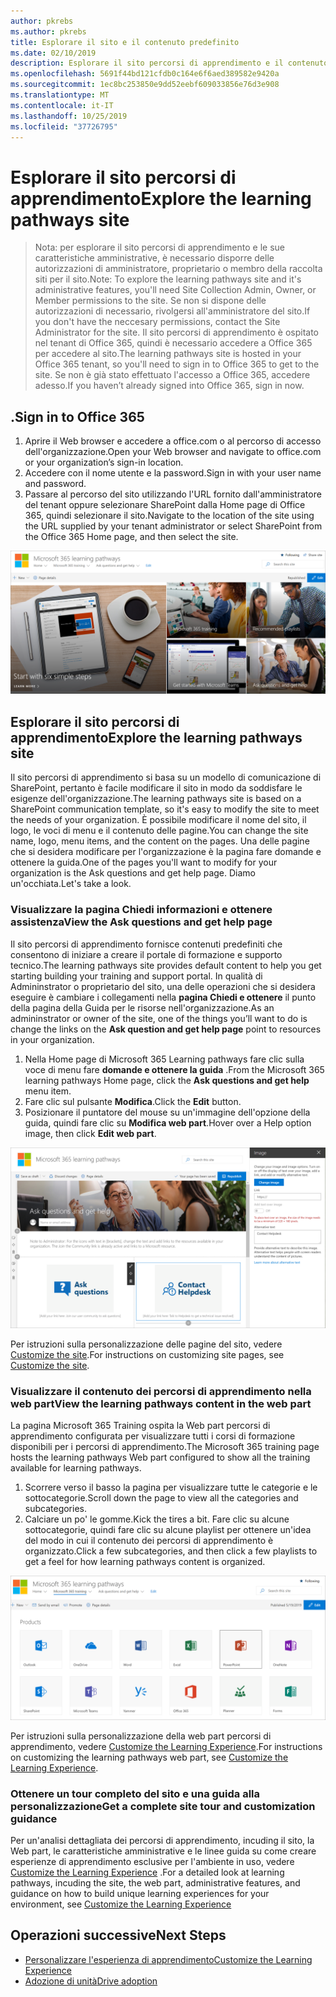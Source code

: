 ```yaml
---
author: pkrebs
ms.author: pkrebs
title: Esplorare il sito e il contenuto predefinito
ms.date: 02/10/2019
description: Esplorare il sito percorsi di apprendimento e il contenuto predefinito
ms.openlocfilehash: 5691f44bd121cfdb0c164e6f6aed389582e9420a
ms.sourcegitcommit: 1ec8bc253850e9dd52eebf609033856e76d3e908
ms.translationtype: MT
ms.contentlocale: it-IT
ms.lasthandoff: 10/25/2019
ms.locfileid: "37726795"
---
```

# <a name="explore-the-learning-pathways-site"></a><span data-ttu-id="714f3-103">Esplorare il sito percorsi di apprendimento</span><span class="sxs-lookup"><span data-stu-id="714f3-103">Explore the learning pathways site</span></span>

> <span data-ttu-id="714f3-104">Nota: per esplorare il sito percorsi di apprendimento e le sue caratteristiche amministrative, è necessario disporre delle autorizzazioni di amministratore, proprietario o membro della raccolta siti per il sito.</span><span class="sxs-lookup"><span data-stu-id="714f3-104">Note: To explore the learning pathways site and it's administrative features, you'll need Site Collection Admin, Owner, or Member permissions to the site.</span></span> <span data-ttu-id="714f3-105">Se non si dispone delle autorizzazioni di necessario, rivolgersi all'amministratore del sito.</span><span class="sxs-lookup"><span data-stu-id="714f3-105">If you don't have the neccesary permissions, contact the Site Administrator for the site.</span></span> <span data-ttu-id="714f3-106">Il sito percorsi di apprendimento è ospitato nel tenant di Office 365, quindi è necessario accedere a Office 365 per accedere al sito.</span><span class="sxs-lookup"><span data-stu-id="714f3-106">The learning pathways site is hosted in your Office 365 tenant, so you'll need to sign in to Office 365 to get to the site.</span></span> <span data-ttu-id="714f3-107">Se non è già stato effettuato l'accesso a Office 365, accedere adesso.</span><span class="sxs-lookup"><span data-stu-id="714f3-107">If you haven’t already signed into Office 365, sign in now.</span></span> 

## <a name="sign-in-to-office-365"></a><span data-ttu-id="714f3-108">.</span><span class="sxs-lookup"><span data-stu-id="714f3-108">Sign in to Office 365</span></span> 

1.  <span data-ttu-id="714f3-109">Aprire il Web browser e accedere a office.com o al percorso di accesso dell'organizzazione.</span><span class="sxs-lookup"><span data-stu-id="714f3-109">Open your Web browser and navigate to office.com or your organization’s sign-in location.</span></span> 
2.  <span data-ttu-id="714f3-110">Accedere con il nome utente e la password.</span><span class="sxs-lookup"><span data-stu-id="714f3-110">Sign in with your user name and password.</span></span>
3.  <span data-ttu-id="714f3-111">Passare al percorso del sito utilizzando l'URL fornito dall'amministratore del tenant oppure selezionare SharePoint dalla Home page di Office 365, quindi selezionare il sito.</span><span class="sxs-lookup"><span data-stu-id="714f3-111">Navigate to the location of the site using the URL supplied by your tenant administrator or select SharePoint from the Office 365 Home page, and then select the site.</span></span> 

![CG-Introducing. png](media/cg-introducing.png)

## <a name="explore-the-learning-pathways-site"></a><span data-ttu-id="714f3-113">Esplorare il sito percorsi di apprendimento</span><span class="sxs-lookup"><span data-stu-id="714f3-113">Explore the learning pathways site</span></span>

<span data-ttu-id="714f3-114">Il sito percorsi di apprendimento si basa su un modello di comunicazione di SharePoint, pertanto è facile modificare il sito in modo da soddisfare le esigenze dell'organizzazione.</span><span class="sxs-lookup"><span data-stu-id="714f3-114">The learning pathways site is based on a SharePoint communication template, so it's easy to modify the site to meet the needs of your organization.</span></span> <span data-ttu-id="714f3-115">È possibile modificare il nome del sito, il logo, le voci di menu e il contenuto delle pagine.</span><span class="sxs-lookup"><span data-stu-id="714f3-115">You can change the site name, logo, menu items, and the content on the pages.</span></span> <span data-ttu-id="714f3-116">Una delle pagine che si desidera modificare per l'organizzazione è la pagina fare domande e ottenere la guida.</span><span class="sxs-lookup"><span data-stu-id="714f3-116">One of the pages you'll want to modify for your organization is the Ask questions and get help page.</span></span> <span data-ttu-id="714f3-117">Diamo un'occhiata.</span><span class="sxs-lookup"><span data-stu-id="714f3-117">Let's take a look.</span></span>

### <a name="view-the-ask-questions-and-get-help-page"></a><span data-ttu-id="714f3-118">Visualizzare la pagina Chiedi informazioni e ottenere assistenza</span><span class="sxs-lookup"><span data-stu-id="714f3-118">View the Ask questions and get help page</span></span>

<span data-ttu-id="714f3-119">Il sito percorsi di apprendimento fornisce contenuti predefiniti che consentono di iniziare a creare il portale di formazione e supporto tecnico.</span><span class="sxs-lookup"><span data-stu-id="714f3-119">The learning pathways site provides default content to help you get starting building your training and support portal.</span></span> <span data-ttu-id="714f3-120">In qualità di Admininstrator o proprietario del sito, una delle operazioni che si desidera eseguire è cambiare i collegamenti nella **pagina Chiedi e ottenere** il punto della pagina della Guida per le risorse nell'organizzazione.</span><span class="sxs-lookup"><span data-stu-id="714f3-120">As an admininstrator or owner of the site, one of the things you’ll want to do is change the links on the **Ask question and get help page** point to resources in your organization.</span></span> 

1.  <span data-ttu-id="714f3-121">Nella Home page di Microsoft 365 Learning pathways fare clic sulla voce di menu fare **domande e ottenere la guida** .</span><span class="sxs-lookup"><span data-stu-id="714f3-121">From the Microsoft 365 learning pathways Home page, click the **Ask questions and get help** menu item.</span></span>
2.  <span data-ttu-id="714f3-122">Fare clic sul pulsante **Modifica**.</span><span class="sxs-lookup"><span data-stu-id="714f3-122">Click the **Edit** button.</span></span>
3.  <span data-ttu-id="714f3-123">Posizionare il puntatore del mouse su un'immagine dell'opzione della guida, quindi fare clic su **Modifica web part**.</span><span class="sxs-lookup"><span data-stu-id="714f3-123">Hover over a Help option image, then click **Edit web part**.</span></span>

![CG-EDITHELP. png](media/cg-edithelp.png)

<span data-ttu-id="714f3-125">Per istruzioni sulla personalizzazione delle pagine del sito, vedere [Customize the site](custom_edithelp.md).</span><span class="sxs-lookup"><span data-stu-id="714f3-125">For instructions on customizing site pages, see [Customize the site](custom_edithelp.md).</span></span>

### <a name="view-the-learning-pathways-content-in-the-web-part"></a><span data-ttu-id="714f3-126">Visualizzare il contenuto dei percorsi di apprendimento nella web part</span><span class="sxs-lookup"><span data-stu-id="714f3-126">View the learning pathways content in the web part</span></span>
<span data-ttu-id="714f3-127">La pagina Microsoft 365 Training ospita la Web part percorsi di apprendimento configurata per visualizzare tutti i corsi di formazione disponibili per i percorsi di apprendimento.</span><span class="sxs-lookup"><span data-stu-id="714f3-127">The Microsoft 365 training page hosts the learning pathways Web part configured to show all the training available for learning pathways.</span></span> 

1. <span data-ttu-id="714f3-128">Scorrere verso il basso la pagina per visualizzare tutte le categorie e le sottocategorie.</span><span class="sxs-lookup"><span data-stu-id="714f3-128">Scroll down the page to view all the categories and subcategories.</span></span>
2. <span data-ttu-id="714f3-129">Calciare un po' le gomme.</span><span class="sxs-lookup"><span data-stu-id="714f3-129">Kick the tires a bit.</span></span> <span data-ttu-id="714f3-130">Fare clic su alcune sottocategorie, quindi fare clic su alcune playlist per ottenere un'idea del modo in cui il contenuto dei percorsi di apprendimento è organizzato.</span><span class="sxs-lookup"><span data-stu-id="714f3-130">Click a few subcategories, and then click a few playlists to get a feel for how learning pathways content is organized.</span></span> 

![CG-gotoall. png](media/cg-gotoall.png)

<span data-ttu-id="714f3-132">Per istruzioni sulla personalizzazione della web part percorsi di apprendimento, vedere [Customize the Learning Experience](custom_overview.md).</span><span class="sxs-lookup"><span data-stu-id="714f3-132">For instructions on customizing the learning pathways web part, see [Customize the Learning Experience](custom_overview.md).</span></span>

### <a name="get-a-complete-site-tour-and-customization-guidance"></a><span data-ttu-id="714f3-133">Ottenere un tour completo del sito e una guida alla personalizzazione</span><span class="sxs-lookup"><span data-stu-id="714f3-133">Get a complete site tour and customization guidance</span></span>
<span data-ttu-id="714f3-134">Per un'analisi dettagliata dei percorsi di apprendimento, incuding il sito, la Web part, le caratteristiche amministrative e le linee guida su come creare esperienze di apprendimento esclusive per l'ambiente in uso, vedere [Customize the Learning Experience](custom_overview.md) .</span><span class="sxs-lookup"><span data-stu-id="714f3-134">For a detailed look at learning pathways, incuding the site, the web part, administrative features, and guidance on how to build unique learning experiences for your environment, see [Customize the Learning Experience](custom_overview.md)</span></span>

## <a name="next-steps"></a><span data-ttu-id="714f3-135">Operazioni successive</span><span class="sxs-lookup"><span data-stu-id="714f3-135">Next Steps</span></span>
- [<span data-ttu-id="714f3-136">Personalizzare l'esperienza di apprendimento</span><span class="sxs-lookup"><span data-stu-id="714f3-136">Customize the Learning Experience</span></span>](custom_overview.md)
- [<span data-ttu-id="714f3-137">Adozione di unità</span><span class="sxs-lookup"><span data-stu-id="714f3-137">Drive adoption</span></span>](driveadoption.md) 

